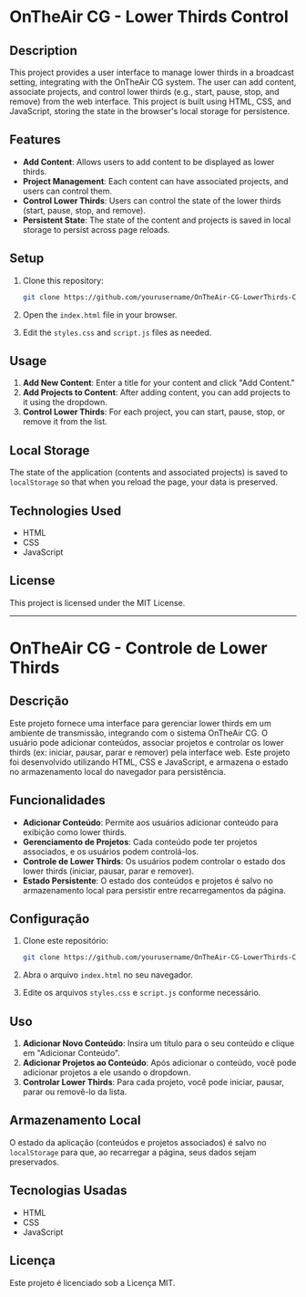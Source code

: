 # OnTheAir CG - Lower Thirds Control

## Description

This project provides a user interface to manage lower thirds in a broadcast setting, integrating with the OnTheAir CG system. The user can add content, associate projects, and control lower thirds (e.g., start, pause, stop, and remove) from the web interface. This project is built using HTML, CSS, and JavaScript, storing the state in the browser's local storage for persistence.

## Features

- **Add Content**: Allows users to add content to be displayed as lower thirds.
- **Project Management**: Each content can have associated projects, and users can control them.
- **Control Lower Thirds**: Users can control the state of the lower thirds (start, pause, stop, and remove).
- **Persistent State**: The state of the content and projects is saved in local storage to persist across page reloads.

## Setup

1. Clone this repository:
   ```bash
   git clone https://github.com/yourusername/OnTheAir-CG-LowerThirds-Control.git
   ```

2. Open the `index.html` file in your browser.

3. Edit the `styles.css` and `script.js` files as needed.

## Usage

1. **Add New Content**: Enter a title for your content and click "Add Content."
2. **Add Projects to Content**: After adding content, you can add projects to it using the dropdown. 
3. **Control Lower Thirds**: For each project, you can start, pause, stop, or remove it from the list.

## Local Storage

The state of the application (contents and associated projects) is saved to `localStorage` so that when you reload the page, your data is preserved.

## Technologies Used

- HTML
- CSS
- JavaScript

## License

This project is licensed under the MIT License.

---

# OnTheAir CG - Controle de Lower Thirds

## Descrição

Este projeto fornece uma interface para gerenciar lower thirds em um ambiente de transmissão, integrando com o sistema OnTheAir CG. O usuário pode adicionar conteúdos, associar projetos e controlar os lower thirds (ex: iniciar, pausar, parar e remover) pela interface web. Este projeto foi desenvolvido utilizando HTML, CSS e JavaScript, e armazena o estado no armazenamento local do navegador para persistência.

## Funcionalidades

- **Adicionar Conteúdo**: Permite aos usuários adicionar conteúdo para exibição como lower thirds.
- **Gerenciamento de Projetos**: Cada conteúdo pode ter projetos associados, e os usuários podem controlá-los.
- **Controle de Lower Thirds**: Os usuários podem controlar o estado dos lower thirds (iniciar, pausar, parar e remover).
- **Estado Persistente**: O estado dos conteúdos e projetos é salvo no armazenamento local para persistir entre recarregamentos da página.

## Configuração

1. Clone este repositório:
   ```bash
   git clone https://github.com/yourusername/OnTheAir-CG-LowerThirds-Control.git
   ```

2. Abra o arquivo `index.html` no seu navegador.

3. Edite os arquivos `styles.css` e `script.js` conforme necessário.

## Uso

1. **Adicionar Novo Conteúdo**: Insira um título para o seu conteúdo e clique em "Adicionar Conteúdo".
2. **Adicionar Projetos ao Conteúdo**: Após adicionar o conteúdo, você pode adicionar projetos a ele usando o dropdown.
3. **Controlar Lower Thirds**: Para cada projeto, você pode iniciar, pausar, parar ou removê-lo da lista.

## Armazenamento Local

O estado da aplicação (conteúdos e projetos associados) é salvo no `localStorage` para que, ao recarregar a página, seus dados sejam preservados.

## Tecnologias Usadas

- HTML
- CSS
- JavaScript

## Licença

Este projeto é licenciado sob a Licença MIT.
